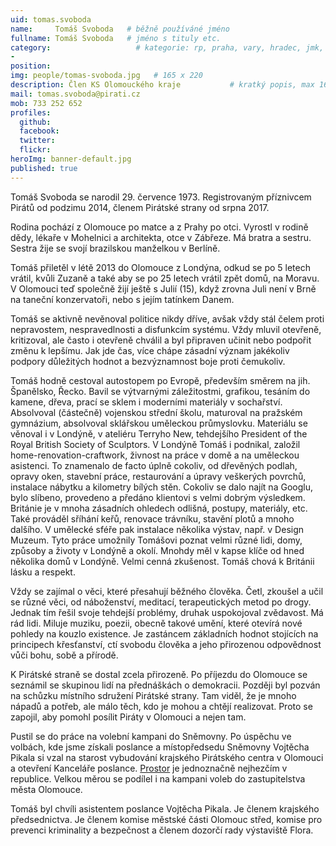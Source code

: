 ```yaml
---
uid: tomas.svoboda
name:     Tomáš Svoboda   # běžně používáné jméno
fullname: Tomáš Svoboda   # jméno s tituly etc.
category:                   # kategorie: rp, praha, vary, hradec, jmk, senat
- 
position:
img: people/tomas-svoboda.jpg   # 165 x 220
description: Člen KS Olomouckého kraje           # kratký popis, max 160 znaků
mail: tomas.svoboda@pirati.cz
mob: 733 252 652
profiles:
  github:                 
  facebook:
  twitter:      
  flickr:          
heroImg: banner-default.jpg
published: true
---
```

Tomáš Svoboda se narodil 29. července 1973. Registrovaným příznivcem Pirátů od podzimu 2014, členem Pirátské strany od srpna 2017.

Rodina pochází z Olomouce po matce a z Prahy po otci. Vyrostl v rodině dědy, lékaře v Mohelnici a  architekta, otce v Zábřeze. Má bratra a sestru. Sestra žije se svojí brazilskou manželkou v Berlíně. 

Tomáš přiletěl v létě 2013 do Olomouce z Londýna, odkud se po 5 letech vrátil, kvůli Zuzaně a také aby se po 25 letech vrátil zpět domů, na Moravu. V Olomouci teď společně žijí ještě s Julií (15), když zrovna Juli není v Brně na taneční konzervatoři, nebo s jejím tatínkem Danem.

Tomáš se aktivně nevěnoval politice nikdy dříve, avšak vždy stál čelem proti nepravostem, nespravedlnosti a disfunkcím systému. Vždy mluvil otevřeně, kritizoval, ale často i otevřeně chválil a byl připraven učinit nebo podpořit změnu k lepšímu. Jak jde čas, více chápe zásadní význam jakékoliv podpory důležitých hodnot a bezvýznamnost boje proti čemukoliv. 

Tomáš hodně cestoval autostopem po Evropě, především směrem na jih. Španělsko, Řecko. Bavil se výtvarnými záležitostmi, grafikou, tesáním do kamene, dřeva, prací se sklem i moderními materiály v sochařství. Absolvoval (částečně) vojenskou střední školu, maturoval na pražském gymnázium, absolvoval sklářskou uměleckou průmyslovku. Materiálu se věnoval i v Londýně, v ateliéru Terryho New, tehdejšího President of the Royal British Society of Sculptors. V Londýně Tomáš i podnikal, založil home-renovation-craftwork, živnost na práce v domě a na uměleckou asistenci. To znamenalo de facto úplně cokoliv, od dřevěných podlah, opravy oken, stavební práce, restaurování a úpravy veškerých povrchů, instalace nábytku a kilometry bílých stěn. Cokoliv se dalo najít na Googlu, bylo slíbeno, provedeno a předáno klientovi s velmi dobrým výsledkem. Británie je v mnoha zásadních ohledech odlišná, postupy, materiály, etc. Také prováděl sříhání keřů, renovace trávníku, stavění plotů a mnoho dalšího. V umělecké sféře pak instalace několika výstav, např. v Design Muzeum. Tyto práce umožnily Tomášovi poznat velmi různé lidi, domy, způsoby a životy v Londýně a okolí. Mnohdy měl v kapse klíče od hned několika domů v Londýně. Velmi cenná zkušenost. Tomáš chová k Británii lásku a respekt. 

Vždy se zajímal o věci, které přesahují běžného člověka. Četl, zkoušel a učil se různé věci, od náboženství, meditací, terapeutických metod po drogy. Jednak tím řešil svoje tehdejší problémy, druhak uspokojoval zvědavost. Má rád lidi. Miluje muziku, poezii, obecně takové umění, které otevírá nové pohledy na kouzlo existence. Je zastáncem základních hodnot stojících na principech křesťanství, ctí svobodu člověka a jeho přirozenou odpovědnost vůči bohu, sobě a přírodě. 

K Pirátské straně se dostal zcela přirozeně. Po příjezdu do Olomouce se seznámil se skupinou lidí na přednáškách o demokracii. Později byl pozván na schůzku místního sdružení Pirátské strany. Tam viděl, že je mnoho nápadů a potřeb, ale málo těch, kdo je mohou a chtějí realizovat. Proto se zapojil, aby pomohl posílit Piráty v Olomouci a nejen tam. 

Pustil se do práce na volební kampani do Sněmovny. Po úspěchu ve volbách, kde jsme získali poslance a místopředsedu Sněmovny Vojtěcha Pikala si vzal na starost vybudování krajského Pirátského centra v Olomouci a otevření Kanceláře poslance. [Prostor](http://masparti.com/picolo-piratske-centrum-olomouc) je jednoznačně nejhezčím v republice. Velkou měrou se podílel i na kampani voleb do zastupitelstva města Olomouce.

Tomáš byl chvíli asistentem poslance Vojtěcha Pikala. Je členem krajského předsednictva. Je členem komise městské části Olomouc střed, komise pro prevenci kriminality a bezpečnost a členem dozorčí rady výstaviště Flora.



